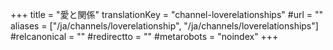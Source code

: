 +++
title = "愛と関係"
translationKey = "channel-loverelationships"
#url = ""
aliases = ["/ja/channels/loverelationship", "/ja/channels/loverelationships"]
#relcanonical = ""
#redirectto = ""
#metarobots = "noindex"
+++
